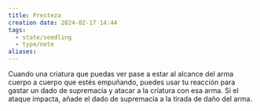 ```yaml
---
title: Presteza
creation date: 2024-02-17 14:44
tags:
  - state/seedling
  - type/note
aliases:
---
```

Cuando una criatura que puedas ver pase a estar al alcance del arma cuerpo a cuerpo que estés empuñando, puedes usar tu reacción para gastar un dado de supremacía y atacar a la criatura con esa arma. Si el ataque impacta, añade el dado de supremacía a la tirada de daño del arma.





